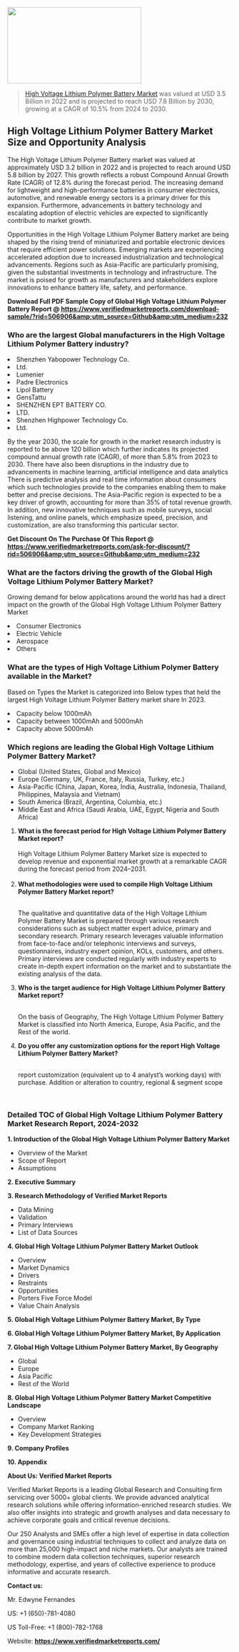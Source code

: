 
<img src="https://ffe5etoiles.com/wp-content/uploads/2024/12/MST1-300x171.png" alt="" width="300" height="171" class="alignnone size-medium wp-image-20088" /><blockquote><p><p><a href="https://www.verifiedmarketreports.com/download-sample/?rid=506906&utm_source=Github&utm_medium=232" target="_blank">High Voltage Lithium Polymer Battery Market</a> was valued at USD 3.5 Billion in 2022 and is projected to reach USD 7.8 Billion by 2030, growing at a CAGR of 10.5% from 2024 to 2030.</p></blockquote><p><h2>High Voltage Lithium Polymer Battery Market Size and Opportunity Analysis</h2><p>The High Voltage Lithium Polymer Battery market was valued at approximately USD 3.2 billion in 2022 and is projected to reach around USD 5.8 billion by 2027. This growth reflects a robust Compound Annual Growth Rate (CAGR) of 12.8% during the forecast period. The increasing demand for lightweight and high-performance batteries in consumer electronics, automotive, and renewable energy sectors is a primary driver for this expansion. Furthermore, advancements in battery technology and escalating adoption of electric vehicles are expected to significantly contribute to market growth.</p><p>Opportunities in the High Voltage Lithium Polymer Battery market are being shaped by the rising trend of miniaturized and portable electronic devices that require efficient power solutions. Emerging markets are experiencing accelerated adoption due to increased industrialization and technological advancements. Regions such as Asia-Pacific are particularly promising, given the substantial investments in technology and infrastructure. The market is poised for growth as manufacturers and stakeholders explore innovations to enhance battery life, safety, and performance.</p></p><p class=""><strong>Download Full PDF Sample Copy of Global High Voltage Lithium Polymer Battery Report @ <a href="https://www.verifiedmarketreports.com/download-sample/?rid=506906&amp;utm_source=Github&amp;utm_medium=232" target="_blank">https://www.verifiedmarketreports.com/download-sample/?rid=506906&amp;utm_source=Github&amp;utm_medium=232</a></strong></p><h3 id="" class="">Who are the largest Global manufacturers in the High Voltage Lithium Polymer Battery industry?</h3><p><li>Shenzhen Yabopower Technology Co.</li><li> Ltd.</li><li> Lumenier</li><li> Padre Electronics</li><li> Lipol Battery</li><li> GensTattu</li><li> SHENZHEN EPT BATTERY CO.</li><li>LTD.</li><li> Shenzhen Highpower Technology Co.</li><li> Ltd.</li></p><div class=""><div class="" dir="" data-message-author-role="" data-message-id="" data-message-model-slug=""><div class=""><div class=""><div class=""><div class="" dir="" data-message-author-role="" data-message-id="" data-message-model-slug=""><div class=""><div class=""><p>By the year 2030, the scale for growth in the market research industry is reported to be above 120 billion which further indicates its projected compound annual growth rate (CAGR), of more than 5.8% from 2023 to 2030. There have also been disruptions in the industry due to advancements in machine learning, artificial intelligence and data analytics There is predictive analysis and real time information about consumers which such technologies provide to the companies enabling them to make better and precise decisions. The Asia-Pacific region is expected to be a key driver of growth, accounting for more than 35% of total revenue growth. In addition, new innovative techniques such as mobile surveys, social listening, and online panels, which emphasize speed, precision, and customization, are also transforming this particular sector.</p><p><strong>Get Discount On The Purchase Of This Report @&nbsp; <a href="https://www.verifiedmarketreports.com/ask-for-discount/?rid=506906&amp;utm_source=Github&amp;utm_medium=232" target="_blank">https://www.verifiedmarketreports.com/ask-for-discount/?rid=506906&amp;utm_source=Github&amp;utm_medium=232</a></strong></p></div></div></div></div></div></div></div></div><h3 id="" class="">What are the factors driving the growth of the Global High Voltage Lithium Polymer Battery Market?</h3><p id="" class="">Growing demand for below applications around the world has had a direct impact on the growth of the Global High Voltage Lithium Polymer Battery Market</p><p id="" class=""><li>Consumer Electronics</li><li> Electric Vehicle</li><li> Aerospace</li><li> Others</li></p><h3 id="" class="">What are the types of High Voltage Lithium Polymer Battery available in the Market?</h3><p id="" class="">Based on Types the Market is categorized into Below types that held the largest High Voltage Lithium Polymer Battery market share In 2023.</p><p id="" class=""><li>Capacity below 1000mAh</li><li> Capacity between 1000mAh and 5000mAh</li><li> Capacity above 5000mAh</li></p><h3 id="" class="">Which regions are leading the Global High Voltage Lithium Polymer Battery Market?</h3><ul><li>Global (United States, Global and Mexico)</li><li>Europe (Germany, UK, France, Italy, Russia, Turkey, etc.)</li><li>Asia-Pacific (China, Japan, Korea, India, Australia, Indonesia, Thailand, Philippines, Malaysia and Vietnam)</li><li>South America (Brazil, Argentina, Columbia, etc.)</li><li>Middle East and Africa (Saudi Arabia, UAE, Egypt, Nigeria and South Africa)</li></ul><p><ol><li><strong>What is the forecast period for High Voltage Lithium Polymer Battery Market report?<br /></strong><br /><span data-sheets-root="1" data-sheets-value="{&quot;1&quot;:2,&quot;2&quot;:&quot;XXXX size is expected to develop revenue and exponential market growth at a remarkable CAGR during the forecast period from 2024&ndash;2030.&quot;}" data-sheets-userformat="{&quot;2&quot;:12674,&quot;4&quot;:{&quot;1&quot;:2,&quot;2&quot;:16776960},&quot;10&quot;:2,&quot;11&quot;:0,&quot;15&quot;:&quot;Arial&quot;,&quot;16&quot;:12}">High Voltage Lithium Polymer Battery Market size is expected to develop revenue and exponential market growth at a remarkable CAGR during the forecast period from 2024&ndash;2031.</span><br /><br /></li><li><strong>What methodologies were used to compile High Voltage Lithium Polymer Battery Market report?<br /><br /></strong><p>The qualitative and quantitative data of the&nbsp;High Voltage Lithium Polymer Battery Market is prepared through various research considerations such as subject matter expert advice, primary and secondary research. Primary research leverages valuable information from face-to-face and/or telephonic interviews and surveys, questionnaires, industry expert opinion, KOLs, customers, and others. Primary interviews are conducted regularly with industry experts to create in-depth expert information on the market and to substantiate the existing analysis of the data.&nbsp;</p></li><li><strong>Who is the target audience for High Voltage Lithium Polymer Battery Market report?<br /><br /></strong><p>On the basis of Geography, The&nbsp;High Voltage Lithium Polymer Battery Market is classified into North America, Europe, Asia Pacific, and the Rest of the world.</p></li><li><strong>Do you offer any customization options for the report High Voltage Lithium Polymer Battery Market?<br /><br /></strong><p>report customization (equivalent up to 4 analyst&rsquo;s working days) with purchase. Addition or alteration to country, regional &amp; segment scope</p><p>&nbsp;</p></li></ol></p><h3 id="" class="">Detailed TOC of Global High Voltage Lithium Polymer Battery Market Research Report, 2024-2032</h3><p id="" class=""><strong>1. Introduction of the Global High Voltage Lithium Polymer Battery Market</strong></p><ul><li>Overview of the Market</li><li>Scope of Report</li><li>Assumptions</li></ul><p id="" class=""><strong>2. Executive Summary</strong></p><p id="" class=""><strong>3. Research Methodology of&nbsp;Verified Market Reports</strong></p><ul><li>Data Mining</li><li>Validation</li><li>Primary Interviews</li><li>List of Data Sources</li></ul><p id="" class=""><strong>4. Global High Voltage Lithium Polymer Battery Market Outlook</strong></p><ul><li>Overview</li><li>Market Dynamics</li><li>Drivers</li><li>Restraints</li><li>Opportunities</li><li>Porters Five Force Model</li><li>Value Chain Analysis</li></ul><p id="" class=""><strong>5. Global High Voltage Lithium Polymer Battery Market, By&nbsp;Type</strong></p><p id="" class=""><strong>6. Global High Voltage Lithium Polymer Battery Market, By Application</strong></p><p id="" class=""><strong>7. Global High Voltage Lithium Polymer Battery Market, By Geography</strong></p><ul><li>Global</li><li>Europe</li><li>Asia Pacific</li><li>Rest of the World</li></ul><p id="" class=""><strong>8. Global High Voltage Lithium Polymer Battery Market Competitive Landscape</strong></p><ul><li>Overview</li><li>Company Market Ranking</li><li>Key Development Strategies</li></ul><p id="" class=""><strong>9. Company Profiles</strong></p><p id="" class=""><strong>10. Appendix</strong></p><p id="" class=""><strong>About Us: Verified Market Reports</strong></p><p id="" class="">Verified Market Reports is a leading Global Research and Consulting firm servicing over 5000+ global clients. We provide advanced analytical research solutions while offering information-enriched research studies. We also offer insights into strategic and growth analyses and data necessary to achieve corporate goals and critical revenue decisions.</p><p id="" class="">Our 250 Analysts and SMEs offer a high level of expertise in data collection and governance using industrial techniques to collect and analyze data on more than 25,000 high-impact and niche markets. Our analysts are trained to combine modern data collection techniques, superior research methodology, expertise, and years of collective experience to produce informative and accurate research.</p><p id="" class=""><strong>Contact us:</strong></p><p id="" class="">Mr. Edwyne Fernandes</p><p id="" class="">US: +1 (650)-781-4080</p><p id="" class="">US Toll-Free: +1 (800)-782-1768</p><p id="" class="">Website: <a target="" data-test-app-aware-link=""><strong>https://www.verifiedmarketreports.com/</strong></a></p>
